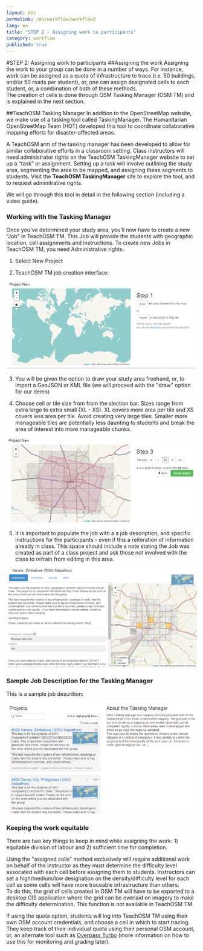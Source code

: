 ```yaml
---
layout: doc
permalink: /en/workflow/workflow2
lang: en
title: "STEP 2 - Assigning work to participants"
category: workflow
published: true
---
```


#STEP 2: Assigning work to participants
##Assigning the work
Assigning the work to your group can be done in a number of ways. For instance, work can be assigned as a quota of infrastructure to trace (i.e. 50 buildings, and/or 50 roads per student), or, one can assign designated cells to each student, or, a combination of both of these methods.  
The creation of cells is done through OSM Tasking Manager (OSM TM) and is explained in the next section. 

##TeachOSM Tasking Manager
In addition to the OpenStreetMap website, we make use of a tasking tool called TaskingManager. The Humanitarian OpenStreetMap Team (HOT) developed this tool to coordinate collaborative mapping efforts for disaster-affected areas. 

A TeachOSM arm of the tasking manager has been developed to allow for similar collaborative efforts in a classroom setting. Class instructors will need administrator rights on the TeachOSM TaskingManager website to set up a “task” or assignment. Setting up a task will involve outlining the study area, segmenting the area to be mapped, and assigning these segments to students. Visit the **TeachOSM TaskingManager** site to explore the tool, and to request adminitrative rights. 

We will go through this tool in detail in the following section (including a video guide). 

### Working with the Tasking Manager
Once you've determined your study area, you’ll now have to create a new "Job" in TeachOSM TM.  This Job will provide the students with geographic location, cell assignments and instructions.  To create new Jobs in TeachOSM TM, you need Administrative rights.  

1. Select New Project

2. TeachOSM TM job creation interface:

<img src="/img/osmtm-new.png" />

3. You will be given the option to draw your study area freehand, or, to import a GeoJSON or KML file (we will proceed with the "draw" option for our demo)

4. Choose cell or tile size from from the slection bar.  Sizes range from extra large to extra small (XL - XS). XL covers more area per tile and XS covers less area per tile.  Avoid creating very large tiles. Smaller more manageable tiles are potentially less daunting to students and break the area of interest into more manageable chunks.

<img src="/img/osmtm-grid.png" />


5. It is important to populate the job with a a job description, and specific instructions for the participants - even if this a reiteration of information already in class.  This space should include a note stating the Job was created as part of a class project and ask those not involved with the class to refrain from editing in this area.  


<img src="/img/osmtm-complete.png" />




### Sample Job Description for the Tasking Manager
This is a sample job descrition:

<img src="/img/osmtm-frontpage.png" />




### Keeping the work equitable
There are two key things to keep in mind while assigning the work: 1) equitable division of labour and 2) sufficient time for completion.  


Using the "assigned cells" method exclusively will require additional work on behalf of the instructor as they must determine the difficulty level assocated with each cell before assigning them to students. 
Instructors can set a high/medium/low designation on the density/difficulty level for each cell as some cells will have more traceable infrastructure than others.  
To do this, the grid of cells created in OSM TM will have to be exported to a desktop GIS application where the grid can be overlaid on imagery to make the difficulty determination.  This function is not available in TeachOSM TM.

If using the quota option, students will log into TeachOSM TM using their own OSM account credentials, and choose a cell in which to start tracing. They keep track of their individual quota using their personal OSM account, or, an alternate tool such as [Overpass Turbo](http://overpass-turbo.eu/) (more information on how to use this for monitoring and grading later).